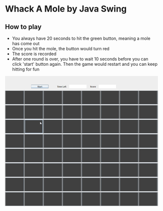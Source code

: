 # Whack A Mole by Java Swing
## How to play
- You always have 20 seconds to hit the green button, meaning a mole has come out
- Once you hit the mole, the button would turn red
- The score is recorded
- After one round is over, you have to wait 10 seconds before you can click 'start' button again. Then the game would restart and you can keep hitting for fun

![](demo.gif)

